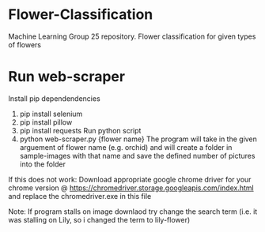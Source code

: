 # Flower-Classification
Machine Learning Group 25 repository.  Flower classification for given types of flowers

# Run web-scraper
Install pip dependendencies
  1) pip install selenium
  2) pip install pillow
  3) pip install requests
Run python script
  1) python web-scraper.py {flower name}
  The program will take in the given arguement of flower name (e.g. orchid) and will create a folder in sample-images with that name and save the defined number of pictures into the folder

If this does not work:
Download appropriate google chrome driver for your chrome version @ https://chromedriver.storage.googleapis.com/index.html and replace the chromedriver.exe in this file

Note:
If program stalls on image downlaod try change the search term (i.e. it was stalling on Lily, so i changed the term to lily-flower)